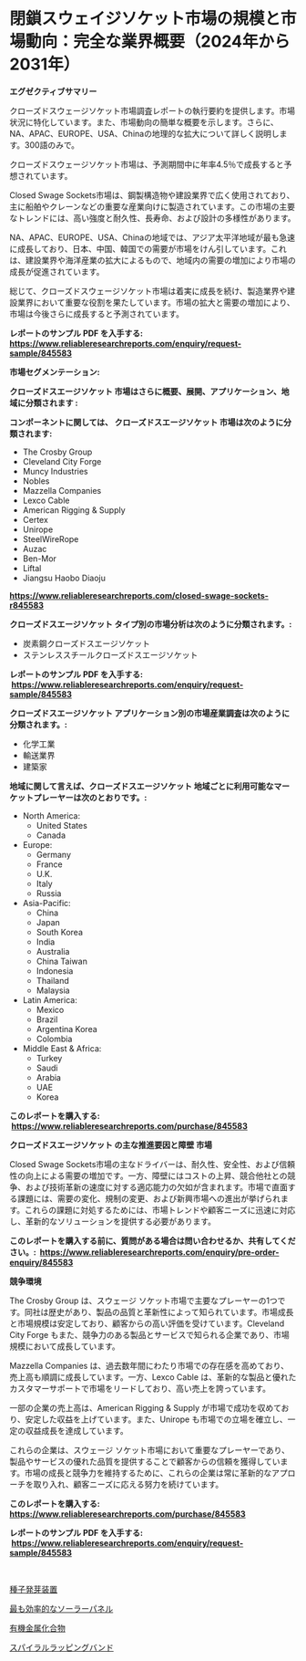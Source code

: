 <p><h1>閉鎖スウェイジソケット市場の規模と市場動向：完全な業界概要（2024年から2031年）</h1></p><p><strong>エグゼクティブサマリー</strong></p>
<p><p>クローズドスウェージソケット市場調査レポートの執行要約を提供します。市場状況に特化しています。また、市場動向の簡単な概要を示します。さらに、NA、APAC、EUROPE、USA、Chinaの地理的な拡大について詳しく説明します。300語のみで。</p><p>クローズドスウェージソケット市場は、予測期間中に年率4.5％で成長すると予想されています。</p><p>Closed Swage Sockets市場は、鋼製構造物や建設業界で広く使用されており、主に船舶やクレーンなどの重要な産業向けに製造されています。この市場の主要なトレンドには、高い強度と耐久性、長寿命、および設計の多様性があります。</p><p>NA、APAC、EUROPE、USA、Chinaの地域では、アジア太平洋地域が最も急速に成長しており、日本、中国、韓国での需要が市場をけん引しています。これは、建設業界や海洋産業の拡大によるもので、地域内の需要の増加により市場の成長が促進されています。</p><p>総じて、クローズドスウェージソケット市場は着実に成長を続け、製造業界や建設業界において重要な役割を果たしています。市場の拡大と需要の増加により、市場は今後さらに成長すると予測されています。</p></p>
<p><strong>レポートのサンプル PDF を入手する: <a href="https://www.reliableresearchreports.com/enquiry/request-sample/845583">https://www.reliableresearchreports.com/enquiry/request-sample/845583</a></strong></p>
<p><strong>市場セグメンテーション:</strong></p>
<p><strong> クローズドスエージソケット 市場はさらに概要、展開、アプリケーション、地域に分類されます :</strong></p>
<p><strong>コンポーネントに関しては、 クローズドスエージソケット 市場は次のように分類されます: &nbsp;</strong></p>
<p><ul><li>The Crosby Group</li><li>Cleveland City Forge</li><li>Muncy Industries</li><li>Nobles</li><li>Mazzella Companies</li><li>Lexco Cable</li><li>American Rigging & Supply</li><li>Certex</li><li>Unirope</li><li>SteelWireRope</li><li>Auzac</li><li>Ben-Mor</li><li>Liftal</li><li>Jiangsu Haobo Diaoju</li></ul></p>
<p><strong><a href="https://www.reliableresearchreports.com/closed-swage-sockets-r845583">https://www.reliableresearchreports.com/closed-swage-sockets-r845583</a></strong></p>
<p><strong> クローズドスエージソケット タイプ別の市場分析は次のように分類されます。:</strong></p>
<p><ul><li>炭素鋼クローズドスエージソケット</li><li>ステンレススチールクローズドスエージソケット</li></ul></p>
<p><strong>レポートのサンプル PDF を入手する: &nbsp;<a href="https://www.reliableresearchreports.com/enquiry/request-sample/845583">https://www.reliableresearchreports.com/enquiry/request-sample/845583</a></strong></p>
<p><strong> クローズドスエージソケット アプリケーション別の市場産業調査は次のように分類されます。:</strong></p>
<p><ul><li>化学工業</li><li>輸送業界</li><li>建築家</li></ul></p>
<p><strong>地域に関して言えば、クローズドスエージソケット 地域ごとに利用可能なマーケットプレーヤーは次のとおりです。:</strong></p>
<p><ul>
    <li>
        North America:
        <ul>
            <li>United States</li>
            <li>Canada</li>
        </ul>
    </li>
    <li>
        Europe:
        <ul>
            <li>Germany</li>
            <li>France</li>
            <li>U.K.</li>
            <li>Italy</li>
            <li>Russia</li>
        </ul>
    </li>
    <li>
        Asia-Pacific:
        <ul>
            <li>China</li>
            <li>Japan</li>
            <li>South Korea</li>
            <li>India</li>
            <li>Australia</li>
            <li>China Taiwan</li>
            <li>Indonesia</li>
            <li>Thailand</li>
            <li>Malaysia</li>
        </ul>
    </li>
    <li>
        Latin America:
        <ul>
            <li>Mexico</li>
            <li>Brazil</li>
            <li>Argentina Korea</li>
            <li>Colombia</li>
        </ul>
    </li>
    <li>
        Middle East & Africa:
        <ul>
            <li>Turkey</li>
            <li>Saudi</li>
            <li>Arabia</li>
            <li>UAE</li>
            <li>Korea</li>
        </ul>
    </li>
    </ul></p>
<p><strong>このレポートを購入する: &nbsp;<a href="https://www.reliableresearchreports.com/purchase/845583">https://www.reliableresearchreports.com/purchase/845583</a></strong></p>
<p><strong>クローズドスエージソケット の主な推進要因と障壁 市場</strong></p>
<p><p>Closed Swage Sockets市場の主なドライバーは、耐久性、安全性、および信頼性の向上による需要の増加です。一方、障壁にはコストの上昇、競合他社との競争、および技術革新の速度に対する適応能力の欠如が含まれます。市場で直面する課題には、需要の変化、規制の変更、および新興市場への進出が挙げられます。これらの課題に対処するためには、市場トレンドや顧客ニーズに迅速に対応し、革新的なソリューションを提供する必要があります。</p></p>
<p><strong>このレポートを購入する前に、質問がある場合は問い合わせるか、共有してください。:&nbsp; <a href="https://www.reliableresearchreports.com/enquiry/pre-order-enquiry/845583">https://www.reliableresearchreports.com/enquiry/pre-order-enquiry/845583</a></strong></p>
<p><strong>競争環境</strong></p>
<p><p>The Crosby Group は、スウェージ ソケット市場で主要なプレーヤーの1つです。同社は歴史があり、製品の品質と革新性によって知られています。市場成長と市場規模は安定しており、顧客からの高い評価を受けています。Cleveland City Forge もまた、競争力のある製品とサービスで知られる企業であり、市場規模において成長しています。</p><p>Mazzella Companies は、過去数年間にわたり市場での存在感を高めており、売上高も順調に成長しています。一方、Lexco Cable は、革新的な製品と優れたカスタマーサポートで市場をリードしており、高い売上を誇っています。</p><p>一部の企業の売上高は、American Rigging & Supply が市場で成功を収めており、安定した収益を上げています。また、Unirope も市場での立場を確立し、一定の収益成長を達成しています。</p><p>これらの企業は、スウェージ ソケット市場において重要なプレーヤーであり、製品やサービスの優れた品質を提供することで顧客からの信頼を獲得しています。市場の成長と競争力を維持するために、これらの企業は常に革新的なアプローチを取り入れ、顧客ニーズに応える努力を続けています。</p></p>
<p><strong>このレポートを購入する: &nbsp; <a href="https://www.reliableresearchreports.com/purchase/845583">https://www.reliableresearchreports.com/purchase/845583</a></strong></p>
<p><strong>レポートのサンプル PDF を入手する: &nbsp;<a href="https://www.reliableresearchreports.com/enquiry/request-sample/845583">https://www.reliableresearchreports.com/enquiry/request-sample/845583</a></strong><strong></strong></p>
<p>&nbsp;</p>
<p><p><a href="https://github.com/KaydenJohns1964/Market-Research-Report-List-1/blob/main/234455419285.md">種子発芽装置</a></p><p><a href="https://medium.com/@r.aspinall_32685/%E6%9C%80%E3%82%82%E5%8A%B9%E7%8E%87%E3%81%AE%E8%89%AF%E3%81%84%E3%82%BD%E3%83%BC%E3%83%A9%E3%83%BC%E3%83%91%E3%83%8D%E3%83%AB%E5%B8%82%E5%A0%B4%E3%81%AF-%E5%B8%82%E5%A0%B4%E3%82%B7%E3%82%A7%E3%82%A2-%E5%B8%82%E5%A0%B4%E5%8B%95%E5%90%91-%E5%B8%82%E5%A0%B4%E6%88%90%E9%95%B7%E3%81%AB%E9%96%A2%E3%81%99%E3%82%8B%E6%83%85%E5%A0%B1%E3%82%92%E6%8F%90%E4%BE%9B%E3%81%97%E3%81%BE%E3%81%99-f9a52a76cd7d">最も効率的なソーラーパネル</a></p><p><a href="https://github.com/marbadji/Market-Research-Report-List-1/blob/main/991847219284.md">有機金属化合物</a></p><p><a href="https://medium.com/@lewis15david/%E3%82%B9%E3%83%91%E3%82%A4%E3%83%A9%E3%83%AB%E3%83%A9%E3%83%83%E3%83%94%E3%83%B3%E3%82%B0%E3%83%90%E3%83%B3%E3%83%89%E5%B8%82%E5%A0%B4%E3%81%AF-%E5%B8%82%E5%A0%B4%E3%82%B7%E3%82%A7%E3%82%A2-%E3%82%B5%E3%82%A4%E3%82%BA-%E3%81%9D%E3%81%97%E3%81%A62031%E5%B9%B4%E3%81%BE%E3%81%A7%E3%81%AE%E4%BA%88%E6%B8%AC%E3%81%AB%E7%84%A6%E7%82%B9%E3%82%92%E5%BD%93%E3%81%A6%E3%81%A6%E3%81%84%E3%81%BE%E3%81%99-6d4295d99932">スパイラルラッピングバンド</a></p></p>